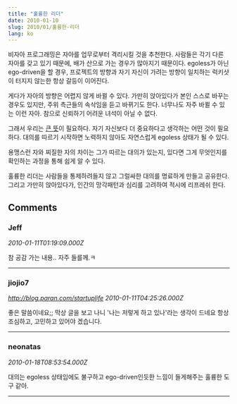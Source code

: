 ```yaml
---
title: "훌륭한 리더"
date: 2010-01-10
slug: 2010/01/훌륭한-리더
lang: ko
---
```


비자아 프로그래밍은 자아를 업무로부터 격리시킬 것을 추천한다. 사람들은 각기 다른 자아를 갖고 있기 때문에, 배가 산으로 가는 경우가 많아지기 때문이다. egoless가 아닌 ego-driven을 할 경우, 프로젝트의 방향과 자기 자신이 가려는 방향이 일치하는 럭키샷이 터지지 않는한 항상 갈등이 이어진다.

게다가 자아의 방향은 어렵지 않게 바뀔 수 있다. 가만히 앉아있다가 본인 스스로 바꾸는 경우도 있지만, 주위 측근들의 속삭임을 듣고 바뀌기도 한다. 너무나도 자주 바뀔 수 있는 이런 자아. 참으로 신뢰하기 어려운 녀석이 아닐 수 없다.

그래서 우리는 [큰 뜻](http://krdic.naver.com/detail.nhn?docid=9271600)이 필요하다. 자기 자신보다 더 중요하다고 생각하는 어떤 것이 필요하다. 대의를 따르기 시작하면 노력하지 않아도 자연스럽게 egoless 상태가 될 수 있다.

용맹스런 자와 찌질한 자의 차이는 그가 따르는 대의가 있는지, 있다면 그게 무엇인지를 확인하는 과정을 통해 쉽게 알 수 있다.

훌륭한 리더는 사람들을 통제하려들지 않고 그럴싸한 대의를 명료하게 만들고 공유한다. 그리고 가만히 앉아있다가, 인간의 망각패턴과 심리를 고려하여 적시에 리프레쉬 한다.

## Comments

### Jeff
*2010-01-11T01:19:09.000Z*

참 공감 가는 내용..
자주 들를께.ㅋ

---

### jiojio7
*http://blog.paran.com/startuplife*
*2010-01-11T04:25:26.000Z*

좋은 말씀이네요;; 
막상 글을 보고 나니 '나는 저렇게 하고 있나'라는 생각이 드네요
항상 조심하고, 고민하고 있어야 겠습니다.

---

### neonatas
*2010-01-18T08:53:54.000Z*

대의는 egoless 상태임에도 불구하고 ego-driven인듯한 느낌이 들게해주는 훌륭한 도구 같아.

---

